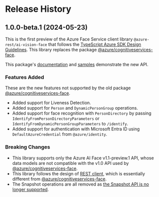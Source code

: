 # Release History

## 1.0.0-beta.1 (2024-05-23)

This is the first preview of the Azure Face Service client library `@azure-rest/ai-vision-face` that follows the [TypeScript Azure SDK Design Guidelines](https://azure.github.io/azure-sdk/typescript_introduction.html).
This library replaces the package [@azure/cognitiveservices-face](https://www.npmjs.com/package/@azure/cognitiveservices-face).

This package's [documentation](https://github.com/Azure/azure-sdk-for-js/tree/main/sdk/face/ai-vision-face-rest/README.md) and [samples](https://github.com/Azure/azure-sdk-for-js/tree/main/sdk/face/ai-vision-face-rest/samples) demonstrate the new API.

### Features Added

These are the new features not supported by the old package [@azure/cognitiveservices-face](https://www.npmjs.com/package/@azure/cognitiveservices-face).

- Added support for Liveness Detection.
- Added support for `Person` and `DynamicPersonGroup` operations.
- Added support for face recognition with `PersonDirectory` by passing `IdentifyFromPersonDirectoryParameters` or `IdentifyFromDynamicPersonGroupParameters` to `/identify`.
- Added support for authentication with Microsoft Entra ID using `DefaultAzureCredential` from `@azure/identity`.

### Breaking Changes

- This library supports only the Azure AI Face v1.1-preview.1 API, whose data models are not compatible with the v1.0 API used by [@azure/cognitiveservices-face](https://www.npmjs.com/package/@azure/cognitiveservices-face).
- This library follows the design of [REST client](https://devblogs.microsoft.com/azure-sdk/azure-rest-libraries-for-javascript/), which is essentially different from [@azure/cognitiveservices-face](https://www.npmjs.com/package/@azure/cognitiveservices-face).
- The Snapshot operations are all removed as [the Snapshot API is no longer supported](https://azure.microsoft.com/updates/facelimitedaccess/).